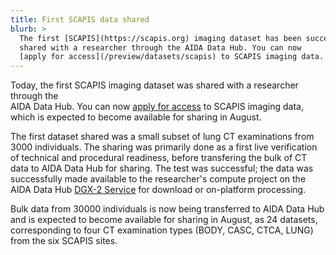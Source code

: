 ```yaml
---
title: First SCAPIS data shared
blurb: >
  The first [SCAPIS](https://scapis.org) imaging dataset has been successfuly
  shared with a researcher through the AIDA Data Hub. You can now
  [apply for access](/preview/datasets/scapis) to SCAPIS imaging data.
---
```

Today, the first SCAPIS imaging dataset was shared with a researcher through the  
AIDA Data Hub. You can now [apply for access](/preview/datasets/scapis)
to SCAPIS imaging data, which is expected to become available for sharing in August.

The first dataset shared was a small subset of lung CT examinations from 3000
individuals. The sharing was primarily done as a first live verification of
technical and procedural readiness, before transfering the bulk of CT data to
AIDA Data Hub for sharing. The test was successful; the data was successfully
made available to the researcher's compute project on the AIDA Data Hub
[DGX-2 Service](/services#dgx-2) for download or on-platform processing.

Bulk data from 30000 individuals is now being transferred to AIDA Data Hub and
is expected to become available for sharing in August, as 24 datasets,
corresponding to four CT examination types (BODY, CASC, CTCA, LUNG) from the six 
SCAPIS sites.
